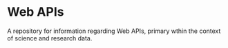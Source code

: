 # Web APIs
A repository for information regarding Web APIs, primary wthin the context of science and research data.
